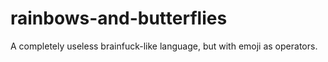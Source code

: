 # rainbows-and-butterflies
A completely useless brainfuck-like language, but with emoji as operators.
